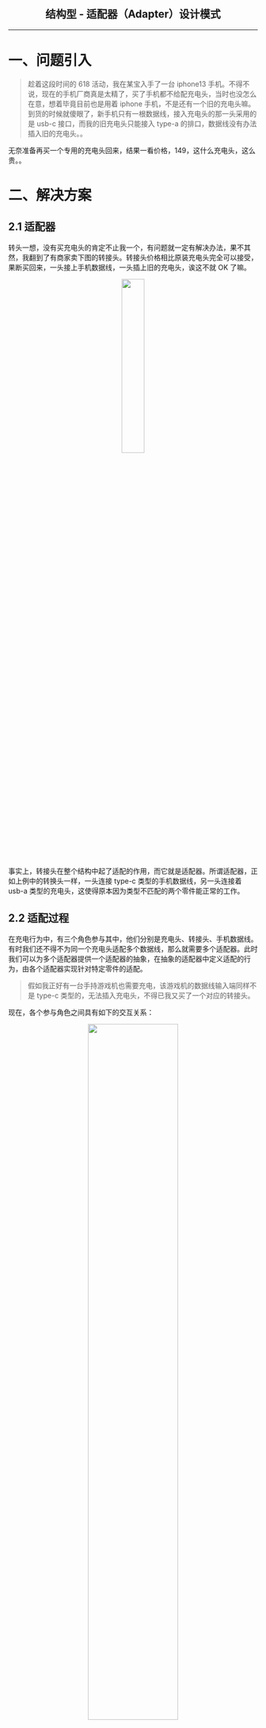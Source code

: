 ## <center> 结构型 - 适配器（Adapter）设计模式
---

# 一、问题引入

> 趁着这段时间的 618 活动，我在某宝入手了一台 iphone13 手机。不得不说，现在的手机厂商真是太精了，买了手机都不给配充电头，当时也没怎么在意，想着毕竟目前也是用着 iphone 手机，不是还有一个旧的充电头嘛。到货的时候就傻眼了，新手机只有一根数据线，接入充电头的那一头采用的是 usb-c 接口，而我的旧充电头只能接入 type-a 的排口，数据线没有办法插入旧的充电头。。

无奈准备再买一个专用的充电头回来，结果一看价格，149，这什么充电头，这么贵。。

# 二、解决方案
## 2.1 适配器

转头一想，没有买充电头的肯定不止我一个，有问题就一定有解决办法，果不其然，我翻到了有商家卖下图的转接头。转接头价格相比原装充电头完全可以接受，果断买回来，一头接上手机数据线，一头插上旧的充电头，诶这不就 OK 了嘛。
<div align="center">
   <img src="/res/adapter/转接头图片.png" width="30%"/>
</div>


事实上，转接头在整个结构中起了适配的作用，而它就是适配器。所谓适配器，正如上例中的转换头一样，一头连接 type-c 类型的手机数据线，另一头连接着 usb-a 类型的充电头，这使得原本因为类型不匹配的两个零件能正常的工作。

## 2.2 适配过程

在充电行为中，有三个角色参与其中，他们分别是充电头、转接头、手机数据线。有时我们还不得不为同一个充电头适配多个数据线，那么就需要多个适配器。此时我们可以为多个适配器提供一个适配器的抽象，在抽象的适配器中定义适配的行为，由各个适配器实现针对特定零件的适配。

> 假如我正好有一台手持游戏机也需要充电，该游戏机的数据线输入端同样不是 type-c 类型的，无法插入充电头，不得已我又买了一个对应的转接头。

现在，各个参与角色之间具有如下的交互关系：
<div align="center">
   <img src="/res/adapter/适配过程示意图.jpg" width="60%"/>
</div>

在这个交互关系图中，我们拥有两根数据线，两个对应的转接头，但只有一个充电头。以充电头的角度来分析，充电头提供的充电服务在经过不同的转接头后，最终由各个设备数据线接收。转接头并不提供充电服务，也不享受充电服务，由此看来，适配器就像是一个请求传递者，负责连接两个不相容的接口，并将请求从一方传递到另一方。

# 三、案例实现
在前面我们已经分析了案例中转接头在充电过程中的适配过程，其实这个适配过程就是适配器模式的工作过程，上图中提到的参与者也与适配器模式的参与角色一一对应。

## 3.1 案例类图
按照上面的分析，此处已经实现了这个案例，下图为案例的类图结构。
<div align="center">
   <img src="/res/adapter/案例类图.png" width="95%"/>
</div>

对于该类图的说明如下：

- **Plug**：充电头，提供充电服务；
- **AccessAdapter**：转接头的抽象，提供接入数据线的行为（`access()`）；
- **PhoneUsbCableAdapter、GameConsoleUsbCableAdapter**：分别为手机数据线转接头、游戏机数据线转接头；
- **PhoneUsbCable**：手机数据线，提供接入 usb-c 类型的电源插座；
- **GameConsoleUsbCable**：游戏机数据线，提供接入 usb-b 类型的电源插座；

## 3.2 代码附录
<div align="center">
   <img src="/res/adapter/代码附录.png" width="95%"/>
</div>

代码层次及类说明如上所示，更多内容请参考[案例代码](/cases-structural/src/main/java/com/patterns/adapter)。客户端示例代码如下
```java
public class Plug {

    public static void main(String[] args) {
        System.out.println("手机充电时接线，该插座接出 usb-a 类型的接口：");
        AccessAdapter phone = new PhoneAdapterAdapter(new PhoneUsbCable());
        phone.access();

        System.out.println("游戏机充电时接线，该插座接出 usb-a 类型的接口：");
        AccessAdapter gameConsole = new GameConsoleAdapterAdapter(new GameConsoleUsbCable());
        gameConsole.access();
    }

}
```
运行结果如下
```text
手机充电时接线，该插座接出 usb-a 类型的接口：
    手机数据线适配器接入 type-a 类型的接口，接出 usb-c 类型的接口
    手机数据线接入 type-c 类型接口
游戏机充电时接线，该插座接出 usb-a 类型的接口：
    游戏机数据线适配器接入 type-a 类型的接口，接出 usb-b 类型的接口
    游戏机数据线接入 type-b 类型接口
```

# 四、适配器模式
## 4.1 意图
> **将一个类的接口转换成客户希望的另外一个接口，适配器模式使得原本由于接口不兼容而不能一起工作的那些类可以一起工作**。

适配器模式的意图非常明显，尽管如此，为了帮助理解，我们还是结合着上面的例子对意图进行说明：

- **一个类的接口转换成客户希望的另外一个接口**：在充电时，我的数据线插入充电头的那一端是 type-c 类型的，所以，我希望充电头是 usb-c 类型的；
- **使得原本由于接口不兼容而不能一起工作的那些类可以一起工作**：因为充电头是 usb-a 类型和我的 type-c 类型不兼容，没有办法接入，但因为有了转接头的存在，让他们可以在一起完成充电工作。

## 4.2 类图结构
适配器模式的类图则如下所示：
<div align="center">
   <img src="/res/adapter/经典适配器模式类图.jpg" width="60%"/>
</div>

在适配器模式中，包含有以下主要角色，我们可以将各个角色与上面的例子进行类比分析：

- **Client**：使用放 Target 接口的用户。与充电头的作用一致，通过相应的转接头给不同的设备提供充电服务；
- **Target**：定义给 Client 使用的接口。定义一个将其他类型的接线口转换成 type-a 类型的方法，由具体的适配器实现，不同的适配器可针对不同的接线口类型进行适配；
- **Adapter**： 对 Adaptee 的接口与 Target 接口进行适配 。等效于手机数据线转接头、游戏机数据线转接头，负责将其他类型的接口转换成 type-a 类型，接入充电头；
- **Adaptee**：定义一个已经存在的接口，这个接口需要适配。比如手机数据线、游戏机数据线，需要适配器来适配，否则无法接入充电头。

# 五、深入
## 5.1 适用场景
适配器有一个比较独特的使用场景，如果用一个词描述的话，就是“亡羊补牢”。

> 回想一开始的例子，如果我在一开始就知道 iphone13 数据线与现有的充电头无法适配时，我或许会在下单手机的同时就买一个对应的充电头回来，这样就能完全匹配。但事实是，我发现了数据线与现有的充电头无法直连，才出此下策，买了一个转接头回来进行适配。

由此可以看出，由于前期设计上出现问题，导致实际产品在对接时出现偏差的时候我们就可以使用适配器模式来挽救这个局面，这样做的好处是：已经出现偏差的两方产品不需要改动。实际上，出于挽救这一初衷而采用适配器模式的场景有很多。

- **场景Ⅰ** 现有几个类，拥有相似的功能，但是没有统一的规范（没有接口约束，方法名，参数均不一样），可以用适配器模式分别适配这几个类，使调用方可以按照统一的方式进行调用；
- **场景Ⅱ** 我给别人提供了 sdk，在新的版本中我发现将某个 api 的参数类型调整一下，能让整个方法更加高效，但是这样就意味着使用旧版本的用户升级到新版本时，不得不改动调用。此时可以不改 api 的方法签名，只需要将旧的 api 方法委托给新的接口实现。

# 六、从源码中看适配器模式

**（1）`java.util.concurrent.Executors`类中的静态内部类`RunnableAdapter`**

```java
public class Executors {
    
    /**
     * 运行给定任务并返回给定结果的可调用对象
     */
    static final class RunnableAdapter<T> implements Callable<T> {
        final Runnable task;
        final T result;
        RunnableAdapter(Runnable task, T result) {
            this.task = task;
            this.result = result;
        }
        
        public T call() {
            task.run();
            return result;
        }
    }
    
}
```

> 我们看到：在`RunnableAdapter`这个类的定义中，实现了`Callable`接口，内部维护了一个`Runnable`类型的 task ，在实现的`call()`方法中，调用了`Runnable#run()`方法。所以，`RunnableAdapter`类本身就是一个适配器，目的就是将`Runnable`类型的对象包装成一个`Callable`类型的对象。在这段源码中，Target 是`Callable`接口，Adapter 是`RunnableAdapter` ，Adaptee 是`Runable`的实例 task。

这样看来`RunnableAdapter`其实是将`Runnable`包装成`Callable`，这正是适配器模式的特点。那这样做对 jdk 来说有什么实际的意义呢？

要想知道这样封装有什么作用，得看哪里在使用这个类。我们跟踪到`Executors`类中使用了这个类的对象，而正好`Executors`类我们比较熟悉。
```java
public class Executors {
    
    /**
     * 运行给定任务并返回给定结果的可调用对象
     */
    static final class RunnableAdapter<T> implements Callable<T> {
        // ...
    }
    
    /**
     * 返回一个 {@link Callable} 对象，该对象在被调用时运行给定任务并返回给定结果。 
     * 这在将需要 {@code Callable} 的方法应用于其他没有结果的操作时很有用。
     * @param task 要运行的任务
     * @param result 返回的结果
     * @param <T> 结果的类型
     * @return 可调用对象
     * @throws NullPointerException 如果任务为空
     */
    public static <T> Callable<T> callable(Runnable task, T result) {
        if (task == null)
            throw new NullPointerException();
        return new RunnableAdapter<T>(task, result);
    }
    public static Callable<Object> callable(Runnable task) {
        if (task == null)
            throw new NullPointerException();
        return new RunnableAdapter<Object>(task, null);
    }
}
```
`Executors#callable()` 方法的文档注释中提到：`当将需要 Callable 的方法应用于其他无结果的操作时，这个方法会很有用`。

这说了个啥？？既然看不懂，那就再往上找，看看哪里在调用这个方法。然后就跟踪到了`FutureTask`这个类。
```java
public class FutureTask<V> implements RunnableFuture<V> {
    private Callable<V> callable;
    private volatile Thread runner;
    
    public FutureTask(Callable<V> callable) {
        if (callable == null)
            throw new NullPointerException();
        this.callable = callable;
        this.state = NEW;       // ensure visibility of callable
    }
    
    public FutureTask(Runnable runnable, V result) {
        this.callable = Executors.callable(runnable, result);
        this.state = NEW;       // ensure visibility of callable
    }
}
```
看到这里，一下就明白了。`FutureTask`类中只维护了一个`Callable`类型的任务对象，但是`FutureTask`需要支持提交`Runnable`类型的任务。如果不将`Runnable`类型包装成`Callable`类型，就意味着`FutureTask`类还需要再维护一个`Runnable`类型的任务，而`FutureTask`只能维持一个任务，也就是说`Callable`类型和`Runnable`类型必然有一个任务是 null 。这对于`FutureTask`来说，在交给线程执行的时候就很麻烦了，需要找到不为空的那一个任务，且需根据任务的类型进行具体的处理。

梳理一下整个逻辑，得出如下链路调用关系：

- **Runnable**：worker thread --> futureTask.run() --> callable.call() --> task.run()
- **Callable**：worker thread --> futureTask.run() --> callable.call()

综上所述，`RunnableAdapter`类采用适配器模式主要是为了使上层应用只需要统一处理`Callable`类型的接口，以便上层应用只需处理一套逻辑。

# 附录
[回到主页](/README.md)&emsp;[案例代码](/cases-structural/src/main/java/com/patterns/adapter)


